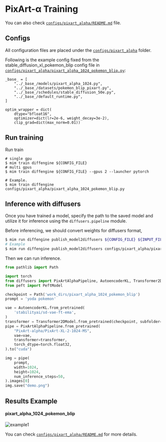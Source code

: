 # PixArt-α Training

You can also check [`configs/pixart_alpha/README.md`](../../../configs/pixart_alpha/README.md) file.

## Configs

All configuration files are placed under the [`configs/pixart_alpha`](../../../configs/pixart_alpha/) folder.

Following is the example config fixed from the stable_diffusion_xl_pokemon_blip config file in [`configs/pixart_alpha/pixart_alpha_1024_pokemon_blip.py`](../../../configs/pixart_alpha/pixart_alpha_1024_pokemon_blip.py):

```
_base_ = [
    "../_base_/models/pixart_alpha_1024.py",
    "../_base_/datasets/pokemon_blip_pixart.py",
    "../_base_/schedules/stable_diffusion_50e.py",
    "../_base_/default_runtime.py",
]

optim_wrapper = dict(
    dtype="bfloat16",
    optimizer=dict(lr=2e-6, weight_decay=3e-2),
    clip_grad=dict(max_norm=0.01))
```

## Run training

Run train

```
# single gpu
$ mim train diffengine ${CONFIG_FILE}
# multi gpus
$ mim train diffengine ${CONFIG_FILE} --gpus 2 --launcher pytorch

# Example.
$ mim train diffengine configs/pixart_alpha/pixart_alpha_1024_pokemon_blip.py
```

## Inference with diffusers

Once you have trained a model, specify the path to the saved model and utilize it for inference using the `diffusers.pipeline` module.

Before inferencing, we should convert weights for diffusers format,

```bash
$ mim run diffengine publish_model2diffusers ${CONFIG_FILE} ${INPUT_FILENAME} ${OUTPUT_DIR} --save-keys ${SAVE_KEYS}
# Example
$ mim run diffengine publish_model2diffusers configs/pixart_alpha/pixart_alpha_1024_pokemon_blip.py work_dirs/pixart_alpha_1024_pokemon_blip/epoch_50.pth work_dirs/pixart_alpha_1024_pokemon_blip --save-keys transformer
```

Then we can run inference.

```py
from pathlib import Path

import torch
from diffusers import PixArtAlphaPipeline, AutoencoderKL, Transformer2DModel
from peft import PeftModel

checkpoint = Path('work_dirs/pixart_alpha_1024_pokemon_blip')
prompt = 'yoda pokemon'

vae = AutoencoderKL.from_pretrained(
    'stabilityai/sd-vae-ft-ema',
)
transformer = Transformer2DModel.from_pretrained(checkpoint, subfolder='transformer')
pipe = PixArtAlphaPipeline.from_pretrained(
    "PixArt-alpha/PixArt-XL-2-1024-MS",
    vae=vae,
    transformer=transformer,
    torch_dtype=torch.float32,
).to("cuda")

img = pipe(
    prompt,
    width=1024,
    height=1024,
    num_inference_steps=50,
).images[0]
img.save("demo.png")
```

## Results Example

#### pixart_alpha_1024_pokemon_blip

![example1](https://github.com/okotaku/diffengine/assets/24734142/6b87369a-4746-4067-9a8a-5d7453fc80ce)

You can check [`configs/pixart_alpha/README.md`](../../../configs/pixart_alpha/README.md#results-example) for more details.
